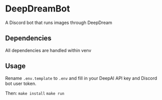 # DeepDreamBot

A Discord bot that runs images through DeepDream

## Dependencies

All dependencies are handled within venv

## Usage

Rename `.env.template` to `.env` and fill in your DeepAI API key and Discord bot user token.

Then:
    `make install`
    `make run`

